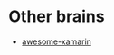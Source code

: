 # Other brains

* [awesome-xamarin](https://github.com/benoitjadinon/awesome-xamarin/blob/master/README.md/)
